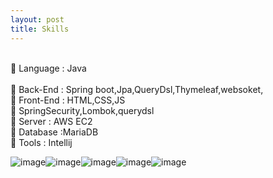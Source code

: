 ```yaml
---
layout: post
title: Skills
---
```

<br> Language : Java                                                                         
<br> Back-End : Spring boot,Jpa,QueryDsl,Thymeleaf,websoket,
<br> Front-End : HTML,CSS,JS
<br> SpringSecurity,Lombok,querydsl
<br> Server : AWS EC2
<br> Database :MariaDB
<br> Tools : Intellij

![image](https://github.com/sojeong2184/sojeong2184.github.io/assets/143978059/8097f8f5-b63f-4627-83f5-488a93d6d0d3)![image](https://github.com/sojeong2184/sojeong2184.github.io/assets/143978059/4fe2cd48-7eb1-434f-9a6f-5dbf07f345ea)![image](https://github.com/sojeong2184/sojeong2184.github.io/assets/143978059/a7766242-e69a-4c42-ba6e-4d888ea86ab2)![image](https://github.com/sojeong2184/sojeong2184.github.io/assets/143978059/eebd5844-2d94-4e47-91f5-dd9217b4b841)![image](https://github.com/sojeong2184/sojeong2184.github.io/assets/143978059/f3602df2-fecb-4cb5-8475-23e6e12b7dcc)





